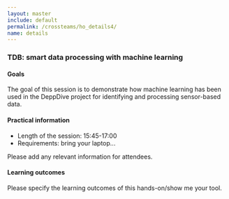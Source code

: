 ```yaml
---
layout: master
include: default
permalink: /crossteams/ho_details4/
name: details
---
```


<h3> TDB: smart data processing with machine learning</h3>

<h4>Goals</h4>

The goal of this session is to demonstrate how machine learning has been used in the DeppDive project for identifying and processing sensor-based data.

<h4>Practical information</h4>

- Length of the session: 15:45-17:00
- Requirements: bring your laptop...

Please add any relevant information for attendees.

<h4>Learning outcomes</h4>

Please specify the learning outcomes of this hands-on/show me your tool. 
